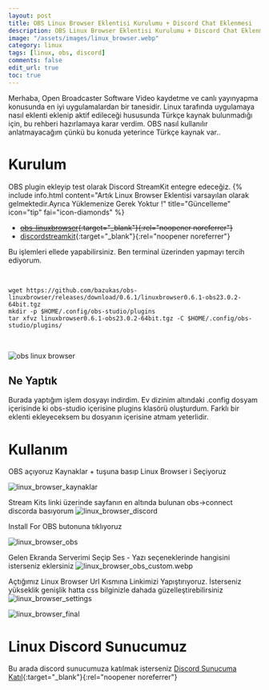 ```yaml
---
layout: post
title: OBS Linux Browser Eklentisi Kurulumu + Discord Chat Eklenmesi
description: OBS Linux Browser Eklentisi Kurulumu + Discord Chat Eklenmesi
image: "/assets/images/linux_browser.webp"
category: linux
tags: [linux, obs, discord]
comments: false
edit_url: true
toc: true
---
```


Merhaba, Open Broadcaster Software Video kaydetme ve canlı yayınyapma konusunda en iyi uygulamalardan bir tanesidir. Linux tarafında uygulamaya nasıl eklenti eklenip aktif edileceği hususunda Türkçe kaynak bulunmadığı için, bu rehberi hazırlamaya karar verdim. OBS nasıl kullanılır anlatmayacağım çünkü bu konuda yeterince Türkçe kaynak var..

<!-- excerpt separator -->

# Kurulum

OBS plugin ekleyip test olarak Discord StreamKit entegre edeceğiz.
{% include info.html content="Artık Linux Browser Eklentisi varsayılan olarak gelmektedir.Ayrıca Yüklemenize Gerek Yoktur !" title="Güncelleme" icon="tip" fai="icon-diamonds" %}

- ~~[obs-linuxbrowser](https://github.com/bazukas/obs-linuxbrowser/releases){:target="\_blank"}{:rel="noopener noreferrer"}~~
- [discordstreamkit](https://discordapp.com/streamkit){:target="\_blank"}{:rel="noopener noreferrer"}

Bu işlemleri ellede yapabilirsiniz. Ben terminal üzerinden yapmayı tercih ediyorum.

<font color="white">! Bu kısmı atlayın.</font>

```shell
wget https://github.com/bazukas/obs-linuxbrowser/releases/download/0.6.1/linuxbrowser0.6.1-obs23.0.2-64bit.tgz
mkdir -p $HOME/.config/obs-studio/plugins
tar xfvz linuxbrowser0.6.1-obs23.0.2-64bit.tgz -C $HOME/.config/obs-studio/plugins/
```

<font color="white">Bu kısmı atlayın!!</font>

![obs linux browser](/assets/images/linux_browser.webp)

## Ne Yaptık

Burada yaptığım işlem dosyayı indirdim. Ev dizinim altındaki .config dosyam içerisinde ki obs-studio içerisine plugins klasörü oluşturdum. Farklı bir eklenti ekleyeceksem bu dosyanın içerisine atmam yeterlidir.

# Kullanım

OBS açıyoruz Kaynaklar + tuşuna basıp Linux Browser i Seçiyoruz

![linux_browser_kaynaklar](/assets/images/linux_browser_kaynaklar.webp)

Stream Kits linki üzerinde sayfanın en altında bulunan obs->connect discorda basıyorum
![linux_browser_discord](/assets/images/linux_browser_discord.webp)

Install For OBS butonuna tıklıyoruz

![linux_browser_obs](/assets/images/linux_browser_obs.webp)

Gelen Ekranda Serverimi Seçip Ses - Yazı seçeneklerinde hangisini isterseniz eklersiniz
![linux_browser_obs_custom.webp](/assets/images/linux_browser_obs_custom.webp)

Açtığımız Linux Browser Url Kısmına Linkimizi Yapıştırıyoruz. İsterseniz yükseklik genişlik hatta css bilginizle dahada güzelleştirebilirsiniz
![linux_browser_settings](/assets/images/linux_browser_settings.webp)

![linux_browser_final](/assets/images/linux_browser_final.webp)

# Linux Discord Sunucumuz

Bu arada discord sunucumuza katılmak isterseniz [Discord Sunucuma Katıl](https://discordapp.com/invite/da3Su8s){:target="\_blank"}{:rel="noopener noreferrer"}
